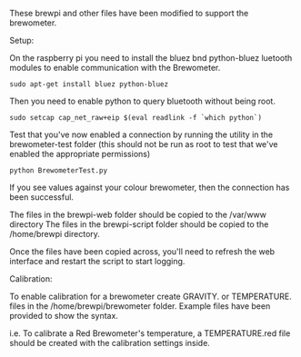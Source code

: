 These brewpi and other files have been modified to support the brewometer.

Setup:

On the raspberry pi you need to install the bluez bnd python-bluez luetooth modules to enable communication with the Brewometer.

	sudo apt-get install bluez python-bluez

Then you need to enable python to query bluetooth without being root.

	sudo setcap cap_net_raw+eip $(eval readlink -f `which python`)

Test that you've now enabled a connection by running the utility in the brewometer-test folder (this should not be run as root to test that we've enabled the appropriate permissions)
	
	python BrewometerTest.py

If you see values against your colour brewometer, then the connection has been successful.

The files in the brewpi-web folder should be copied to the /var/www directory
The files in the brewpi-script folder should be copied to the /home/brewpi directory.

Once the files have been copied across, you'll need to refresh the web interface and restart the script to start logging.


Calibration:

To enable calibration for a brewometer create GRAVITY.<colour> or TEMPERATURE.<colour> files in the /home/brewpi/brewometer folder. Example files have been provided to show the syntax.

i.e. To calibrate a Red Brewometer's temperature, a TEMPERATURE.red file should be created with the calibration settings inside.


